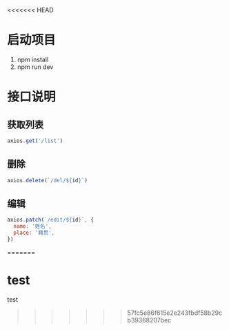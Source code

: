 <<<<<<< HEAD
# 启动项目

1. npm install
2. npm run dev

# 接口说明

## 获取列表

```javascript
axios.get('/list')
```

## 删除

```javascript
axios.delete(`/del/${id}`)
```

## 编辑

```javascript
axios.patch(`/edit/${id}`, {
  name: '姓名',
  place: '籍贯',
})
```
=======
# test
test
>>>>>>> 57fc5e86f615e2e243fbdf58b29cb39368207bec
